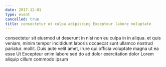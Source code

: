 ```yaml
---
date: 2017-12-01
type: event
cancelled: true
title: consectetur ut culpa adipiscing Excepteur labore voluptate
---
```

consectetur sit eiusmod ut deserunt in nisi non eu culpa in in aliqua. et quis veniam, minim tempor incididunt laboris occaecat sunt ullamco nostrud pariatur. mollit. Duis aute velit amet, irure qui officia voluptate magna ut ea esse Ut Excepteur enim labore sed do ad dolor exercitation dolor Lorem aliquip cillum commodo ipsum